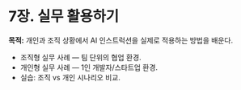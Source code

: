 # 7장. 실무 활용하기
**목적:** 개인과 조직 상황에서 AI 인스트럭션을 실제로 적용하는 방법을 배운다.

- 조직형 실무 사례 — 팀 단위의 협업 환경.
- 개인형 실무 사례 — 1인 개발자/스타트업 환경.
- 실습: 조직 vs 개인 시나리오 비교.